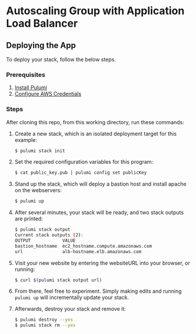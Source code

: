 # Autoscaling Group with Application Load Balancer

## Deploying the App

To deploy your stack, follow the below steps.

### Prerequisites

1. [Install Pulumi](https://www.pulumi.com/docs/get-started/install/)
2. [Configure AWS Credentials](https://www.pulumi.com/docs/intro/cloud-providers/aws/setup/)

### Steps

After cloning this repo, from this working directory, run these commands:

1. Create a new stack, which is an isolated deployment target for this example:

    ```bash
    $ pulumi stack init
    ```

2. Set the required configuration variables for this program:

    ```bash
    $ cat public_key.pub | pulumi config set publicKey
    ```

3. Stand up the stack, which will deploy a bastion host and install apache on the webservers:

    ```bash
    $ pulumi up
    ```

4. After several minutes, your stack will be ready, and two stack outputs are printed:

    ```bash
    $ pulumi stack output
    Current stack outputs (2):
    OUTPUT            VALUE
    bastion_hostname  ec2_hostname.compute.amazonaws.com
    url               alb-hostname.elb.amazonaws.com
    ```

5. Visit your new website by entering the websiteURL into your browser, or running:

    ```bash
    $ curl $(pulumi stack output url)
    ```

6. From there, feel free to experiment. Simply making edits and running `pulumi up` will incrementally update your stack.

7. Afterwards, destroy your stack and remove it:

    ```bash
    $ pulumi destroy --yes
    $ pulumi stack rm --yes
    ```